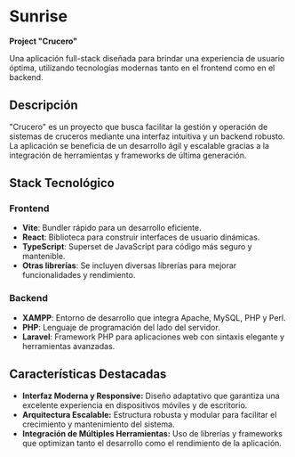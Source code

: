 # Sunrise

**Project "Crucero"**

Una aplicación full-stack diseñada para brindar una experiencia de usuario óptima, utilizando tecnologías modernas tanto en el frontend como en el backend.

## Descripción

"Crucero" es un proyecto que busca facilitar la gestión y operación de sistemas de cruceros mediante una interfaz intuitiva y un backend robusto. La aplicación se beneficia de un desarrollo ágil y escalable gracias a la integración de herramientas y frameworks de última generación.

## Stack Tecnológico

### Frontend

- **Vite**: Bundler rápido para un desarrollo eficiente.
- **React**: Biblioteca para construir interfaces de usuario dinámicas.
- **TypeScript**: Superset de JavaScript para código más seguro y mantenible.
- **Otras librerías**: Se incluyen diversas librerías para mejorar funcionalidades y rendimiento.

### Backend

- **XAMPP**: Entorno de desarrollo que integra Apache, MySQL, PHP y Perl.
- **PHP**: Lenguaje de programación del lado del servidor.
- **Laravel**: Framework PHP para aplicaciones web con sintaxis elegante y herramientas avanzadas.

## Características Destacadas

- **Interfaz Moderna y Responsive:** Diseño adaptativo que garantiza una excelente experiencia en dispositivos móviles y de escritorio.
- **Arquitectura Escalable:** Estructura robusta y modular para facilitar el crecimiento y mantenimiento del sistema.
- **Integración de Múltiples Herramientas:** Uso de librerías y frameworks que optimizan tanto el desarrollo como el rendimiento de la aplicación.
